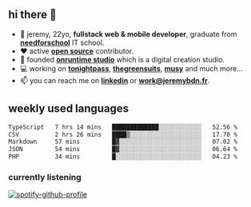 ## hi there 👋

- 👦 jeremy,  22yo, **fullstack web & mobile developer**, graduate from **[needforschool](https://www.needfor-school.com/)** IT school.
- ❤️ active **[open source](https://github.com/jerembdn)** contributor.
- 🧠 founded **[onruntime studio](https://github.com/onruntime)** which is a digital creation studio.
- 💻 working on **[tonightpass](https://tonightpass.com)**, **[thegreensuits](https://thegreensuits.fr)**, **[musy](https://github.com/musyapp)** and much more...
- 📫 you can reach me on **[linkedin](https://www.linkedin.com/in/jeremybdn/)** or **[work@jeremybdn.fr](mailto:work@jeremybdn.fr)**.

## weekly used languages

<!--START_SECTION:waka-->

```txt
TypeScript   7 hrs 14 mins   █████████████░░░░░░░░░░░░   52.56 %
CSV          2 hrs 26 mins   ████▒░░░░░░░░░░░░░░░░░░░░   17.70 %
Markdown     57 mins         █▓░░░░░░░░░░░░░░░░░░░░░░░   07.02 %
JSON         54 mins         █▓░░░░░░░░░░░░░░░░░░░░░░░   06.64 %
PHP          34 mins         █░░░░░░░░░░░░░░░░░░░░░░░░   04.23 %
```

<!--END_SECTION:waka-->

### currently listening
[![spotify-github-profile](https://spotify-github-profile.vercel.app/api/view?uid=31ugdvkonmhxzbnkai2r7ue2empe&cover_image=true&theme=natemoo-re&show_offline=false&background_color=121212&bar_color=3356d7&bar_color_cover=false)](https://open.spotify.com/user/31225jnpumbhbpldcz2wjg24aymi)
